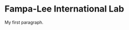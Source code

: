 <!DOCTYPE html>
<html>
<body>

<h1>Fampa-Lee International Lab</h1>
<p>My first paragraph.</p>

</body>
</html>
